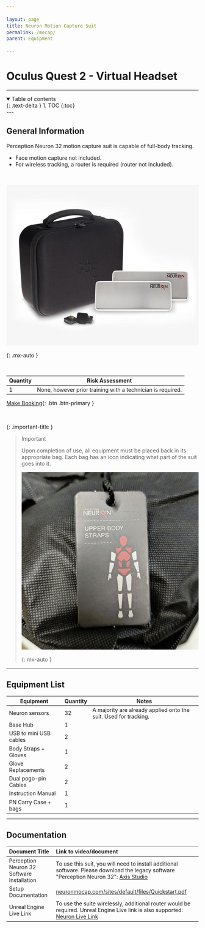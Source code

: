 ```yaml
---

layout: page  
title: Neuron Motion Capture Suit  
permalink: /mocap/  
parent: Equipment

---
```

<link href="https://cdn.jsdelivr.net/npm/bootstrap@5.0.2/dist/css/bootstrap.min.css" rel="stylesheet" integrity="sha384-EVSTQN3/azprG1Anm3QDgpJLIm9Nao0Yz1ztcQTwFspd3yD65VohhpuuCOmLASjC" crossorigin="anonymous">
<script src="https://cdn.jsdelivr.net/npm/bootstrap@5.0.2/dist/js/bootstrap.bundle.min.js" integrity="sha384-MrcW6ZMFYlzcLA8Nl+NtUVF0sA7MsXsP1UyJoMp4YLEuNSfAP+JcXn/tWtIaxVXM" crossorigin="anonymous"></script> 


# Oculus Quest 2 - Virtual Headset

---
<details open markdown="block">
  <summary>
    Table of contents
  </summary>
  {: .text-delta }
1. TOC
{:toc}
</details>
--- 

## General Information 
Perception Neuron 32 motion capture suit is capable of full-body tracking. 
- Face motion capture not included. 
- For wireless tracking, a router is required (router not included).   
  
 

![Mocap Suit in box](/assets/images/equipment/pn_suit.jpg)

  
{: .mx-auto }

  
 

| Quantity | Risk Assessment |
| --- | --- |
| 1 | None, however prior training with a technician is required. |

[Make Booking](https://siso.curtin.edu.au/sodbe//){: .btn .btn-primary }  
  
  
 

{: .important-title }

> Important
> 
> Upon completion of use, all equipment must be placed back in its appropriate bag. Each bag has an icon indicating what part of the suit goes into it.
> 
> ![Perception Neuron Suit Tag](/assets/images/equipment/pn_suit_tag.jpg)
> 
>   
> {: mx-auto }

---

## Equipment List

| Equipment | Quantity | Notes |
| --- | --- | --- |
| Neuron sensors | 32 | A majority are already applied onto the suit. Used for tracking. |
| Base Hub | 1 |   |
| USB to mini USB cables | 2 |   |
| Body Straps + Gloves | 1 |   |
| Glove Replacements | 2 |   |
| Dual pogo-pin Cables | 2 |   |
| Instruction Manual | 1 |   |
| PN Carry Case + bags | 1 |   |

---

## Documentation

| Document Title | Link to video/document |
|:---------------|:-----------------------|
| Perception Neuron 32 Software Installation | To use this suit, you will need to install additional software. Please download the legacy software "Perception Neuron 32": [Axis Studio](https://neuronmocap.com/downloads) |
 Setup Documentation | [neuronmocap.com/sites/default/files/Quickstart.pdf](https://neuronmocap.com/sites/default/files/Quickstart.pdf) |
| Unreal Engine Live Link | To use the suite wirelessly, additional router would be required. Unreal Engine Live link is also supported: [Neuron Live Link](http://marketplace-website-node-launcher-prod.ol.epicgames.com/ue/marketplace/en-US/product/neuron-live-link)|

